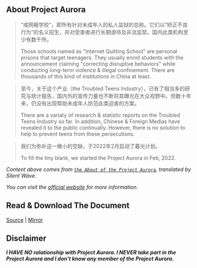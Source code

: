 ## About Project Aurora

> “戒网瘾学校”，即所有针对未成年人的私人监狱的总称。它们以“矫正不良行为”的名义招生，并对受害者进行长期虐待及非法监禁。国内此类机构至少有数千所。
>
> Those schools named as "Internet Quitting School" are personal prisons that target teenagers. They usually enroll students with the announcement claiming "correcting disruptive behaviors" while conducting long-term violence & illegal confinement. There are thousands of this kind of institutions in China at least.

> 至今，关于这个产业（the Troubled Teens Industry），已有了相当多的研究与统计报告，国内外的宣传力量也不断将其曝光在大众视野中。但数十年来，仍没有出现帮助未成年人防范此类迫害的方案。
>
> There are a variaty of research & statistic reports on the Troubled Teens Industry so far. In addition, Chinese & Foreign Medias have revealed it to the public continually. However, there is no solution to help to prevent teens from these persecutions.

> 我们为弥补这一微小的空缺，于2022年2月启动了暮光计划。
>
> To fill the tiny blank, we started the Project Aurora in Feb, 2022.

*Content above comes from [`the About of the Project Aurora`](https://proj3ctaurora.tilda.ws/about), translated by Silent Wave.*

*You can visit the [official website](https://proj3ctaurora.tilda.ws/) for more information.*

## Read & Download The Document

[Source](https://files.fm/f/bztj5cu2a) | [Mirror](https://raw.githubusercontent.com/akiko-blog/Project.Aurora_Archive/main/project_aurora.pdf)

## Disclaimer

***I HAVE NO ralationship with Project Aurora. I NEVER take part in the Project Aurora and I don't know any member of the Project Aurora.***
